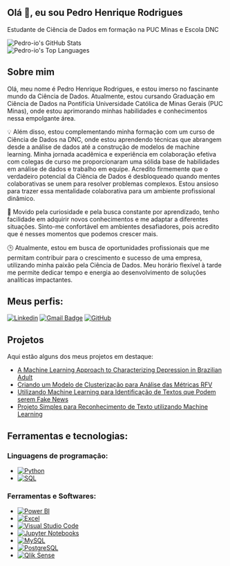 ## Olá 👋, eu sou Pedro Henrique Rodrigues

Estudante de Ciência de Dados em formação na PUC Minas e Escola DNC

  <img src="https://github-readme-stats.vercel.app/api?username=Pedro-io&theme=dracula&show_icons=true&hide_border=false&count_private=true" alt="Pedro-io's GitHub Stats" />
  <br>
  <img src="https://github-readme-stats.vercel.app/api/top-langs/?username=Pedro-io&theme=dracula&show_icons=true&hide_border=false&layout=compact" alt="Pedro-io's Top Languages" />



## Sobre mim

Olá, meu nome é Pedro Henrique Rodrigues, e estou imerso no fascinante mundo da Ciência de Dados. Atualmente, estou cursando Graduação em Ciência de Dados na Pontifícia Universidade Católica de Minas Gerais (PUC Minas), onde estou aprimorando minhas habilidades e conhecimentos nessa empolgante área.

💡 Além disso, estou complementando minha formação com um curso de Ciência de Dados na DNC, onde estou aprendendo técnicas que abrangem desde a análise de dados até a construção de modelos de machine learning. Minha jornada acadêmica e experiência em colaboração efetiva com colegas de curso me proporcionaram uma sólida base de habilidades em análise de dados e trabalho em equipe. Acredito firmemente que o verdadeiro potencial da Ciência de Dados é desbloqueado quando mentes colaborativas se unem para resolver problemas complexos. Estou ansioso para trazer essa mentalidade colaborativa para um ambiente profissional dinâmico.

🌟 Movido pela curiosidade e pela busca constante por aprendizado, tenho facilidade em adquirir novos conhecimentos e me adaptar a diferentes situações. Sinto-me confortável em ambientes desafiadores, pois acredito que é nesses momentos que podemos crescer mais.

🕒 Atualmente, estou em busca de oportunidades profissionais que me permitam contribuir para o crescimento e sucesso de uma empresa, utilizando minha paixão pela Ciência de Dados. Meu horário flexível à tarde me permite dedicar tempo e energia ao desenvolvimento de soluções analíticas impactantes.


## Meus perfis:
[![Linkedin](https://img.shields.io/badge/-username-blue?style=flat-square&logo=Linkedin&logoColor=white&link=https://www.linkedin.com/in/pedro-io/)](https://www.linkedin.com/in/pedro-io/)
[![Gmail Badge](https://img.shields.io/badge/p.rodrigues2532@gmail.com-006bed?style=flat-square&logo=Gmail&logoColor=white&link=mailto:SEU-EMAIL)](mailto:p.rodrigues2532@gmail.com)
[![GitHub](https://img.shields.io/github/followers/Pedro-io?label=follow&style=social)](https://github.com/Pedro-io)

## Projetos 

Aqui estão alguns dos meus projetos em destaque:
- [A Machine Learning Approach to Characterizing Depression in Brazilian Adult](https://github.com/Pedro-io/A-Machine-Learning-Approach-to-Characterizing-Depression-in-Brazilian-Adult.git)
- [Criando um Modelo de
Clusterização para Análise das Métricas RFV](https://github.com/Pedro-io/MODELO-DE-CLUSTERIZA--O-PARA-ANALISE-DE-M-TRICAS.git)
- [Utilizando Machine Learning para Identificação de Textos que Podem serem Fake News](https://github.com/Pedro-io/Usando-ML-e-Reconhecimento-de-texto-para-identificacao-e-fake-news.git)
- [Projeto Simples para Reconhecimento de Texto utilizando Machine Learning](https://github.com/Pedro-io/reconhecendo_texto_com_machine_learning.git)

## Ferramentas e tecnologias:

### Linguagens de programação:

- [![Python](https://img.shields.io/badge/-Python-333333?style=flat&logo=python&logoColor=FFFF00)](https://www.python.org/)
- [![SQL](https://img.shields.io/badge/-SQL-333333?style=flat&logo=sql&logoColor=0099FF)](https://www.w3schools.com/sql/)

### Ferramentas e Softwares:

- [![Power BI](https://img.shields.io/badge/-Power%20BI-333333?style=flat&logo=powerbi&logoColor=007ACC)](https://powerbi.microsoft.com/pt-br/)
- [![Excel](https://img.shields.io/badge/-Excel-333333?style=flat&logo=microsoft-excel&logoColor=217346)](https://www.microsoft.com/pt-br/microsoft-365/excel)
- [![Visual Studio Code](https://img.shields.io/badge/-Visual%20Studio%20Code-333333?style=flat&logo=visual-studio-code&logoColor=007ACC)](https://code.visualstudio.com/)
- [![Jupyter Notebooks](https://img.shields.io/badge/-Jupyter%20Notebooks-333333?style=flat&logo=jupyter&logoColor=F37626)](https://jupyter.org/)
- [![MySQL](https://img.shields.io/badge/-MySQL-333333?style=flat&logo=mysql&logoColor=0066CC)](https://www.mysql.com/)
- [![PostgreSQL](https://img.shields.io/badge/-PostgreSQL-333333?style=flat&logo=postgresql&logoColor=31668A)](https://www.postgresql.org/)
- [![Qlik Sense](https://img.shields.io/badge/-Qlik%20Sense-333333?style=flat&logo=qlik&logoColor=00A1CF)](https://www.qlik.com/)

